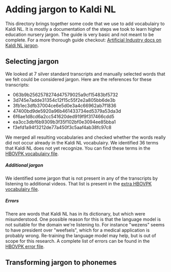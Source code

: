 Adding jargon to Kaldi NL
=========================

This directory brings together some code that we use to add vocabulairy to Kaldi NL.
It is mostly a documentation of the steps we took to learn higher education nursery jargon.
The guide is very basic and not meant to be complete.
For a more thorough guide checkout: [Artificial Industry docs on Kaldi NL jargon](https://docs.google.com/document/d/1Zq6pZnFX2T5f17zRYALYcP0P1KJ3jBJHgD9AIEaM848/edit#heading=h.oc4yz21n922g).


Selecting jargon
----------------

We looked at 7 silver standard transcripts and manually selected words that we felt could be considered jargon.
Here are the references for these transcripts:

* 063b9b2562578274d47579025a9cf15483bf5732
* 3d745e7adde31354c12f15c55f2e2a805bb6de3b
* 3fb1ec3dfb37004ce6e5d0e3a4c66962ab7f1836
* 47400bd9de5920a96b461433734ed5379a53da3d
* 6f6ae1d8cd6a2cc541620ded919f9f317466cdd5
* ea3cc3dbf6b9309b3f35f102bf0e3094ee85bba1
* f3efd1a94f3212de77a450f3c5aaf4ab38fc97c8

We merged all resulting vocabularies 
and checked whether the words really did not occur already in the Kaldi NL vocabulairy.
We identified 36 terms that Kaldi NL does not yet recognize.
You can find these terms in the [HBOVPK vocabulairy file](vocabularies/hbovpk.txt).

##### Additional jargon

We identified some jargon that is not present in any of the transcripts by listening to additional videos.
That list is present in the [extra HBOVPK vocabulairy file](vocabularies/hbovpk-extra.txt).


##### Errors

There are words that Kaldi NL has in its dictionary, but which were misunderstood.
One possible reason for this is that the language model is not suitable for the domain we're listening to.
For instance "wezens" seems to have president over "weefsels", which for a medical application is probably wrong.
Re-training the language model may help, but is out of scope for this research.
A complete list of errors can be found in the [HBOVPK error file](vocabularies/hbovpk-errors.txt).


Transforming jargon to phonemes
-------------------------------


